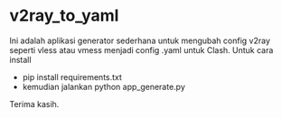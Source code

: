 # v2ray_to_yaml
 Ini adalah aplikasi generator sederhana untuk mengubah config v2ray seperti vless atau vmess menjadi config .yaml untuk Clash.
 Untuk cara install
 - pip install requirements.txt
 - kemudian jalankan python app_generate.py

 Terima kasih.
